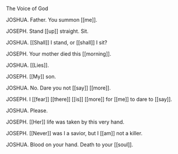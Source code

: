 The Voice of God

JOSHUA. Father. You summon [[me]].

JOSEPH. Stand [[up]] straight. Sit.

JOSHUA. [[Shall]] I stand, or [[shall]] I sit?

JOSEPH. Your mother died this [[morning]].

JOSHUA. [[Lies]].

JOSEPH. [[My]] son.

JOSHUA. No. Dare you not [[say]] [[more]].

JOSEPH. I [[fear]] [[there]] [[is]] [[more]] for [[me]] to dare to [[say]].

JOSHUA. Please.

JOSEPH. [[Her]] life was taken by this very hand.


JOSEPH. [[Never]] was I a savior, but I [[am]] not a killer.

JOSHUA. Blood on your hand. Death to your [[soul]].